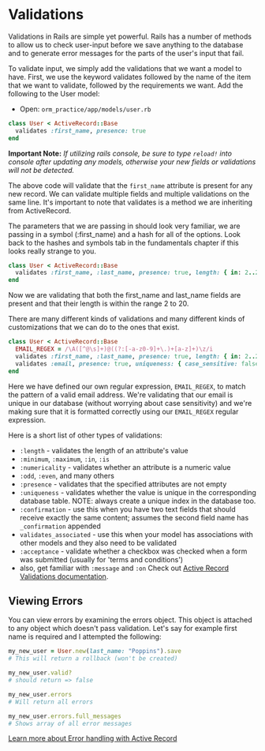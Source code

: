 # Validations
Validations in Rails are simple yet powerful. Rails has a number of methods to allow us to check user-input before we save anything to the database and to generate error messages for the parts of the user's input that fail.

To validate input, we simply add the validations that we want a model to have. First, we use the keyword validates followed by the name of the item that we want to validate, followed by the requirements we want. Add the following to the User model:

-  Open: `orm_practice/app/models/user.rb`

```Ruby
class User < ActiveRecord::Base
  validates :first_name, presence: true
end
```

**Important Note:**
*If utilizing rails console, be sure to type `reload!` into console after updating any models, otherwise your new fields or validations will not be detected.*

The above code will validate that the `first_name` attribute is present for any new record. We can validate multiple fields and multiple validations on the same line. It's important to note that validates is a method we are inheriting from ActiveRecord.

The parameters that we are passing in should look very familiar, we are passing in a symbol (:first_name) and a hash for all of the options. Look back to the hashes and symbols tab in the fundamentals chapter if this looks really strange to you.

```Ruby
class User < ActiveRecord::Base
  validates :first_name, :last_name, presence: true, length: { in: 2..20 }
end
```

Now we are validating that both the first_name and last_name fields are present and that their length is within the range 2 to 20.

There are many different kinds of validations and many different kinds of customizations that we can do to the ones that exist.

```Ruby
class User < ActiveRecord::Base
  EMAIL_REGEX = /\A([^@\s]+)@((?:[-a-z0-9]+\.)+[a-z]+)\z/i
  validates :first_name, :last_name, presence: true, length: { in: 2..20 }
  validates :email, presence: true, uniqueness: { case_sensitive: false }, format: { with: EMAIL_REGEX }
end
```

Here we have defined our own regular expression, `EMAIL_REGEX`, to match the pattern of a valid email address. We're validating that our email is unique in our database (without worrying about case sensitivity) and we're making sure that it is formatted correctly using our `EMAIL_REGEX` regular expression.

Here is a short list of other types of validations:

- `:length` - validates the length of an attribute's value
- `:minimum`, `:maximum`, `:in`, `:is`
- `:numericality` - validates whether an attribute is a numeric value
- `:odd`, `:even`, and many others
- `:presence` - validates that the specified attributes are not empty
- `:uniqueness` - validates whether the value is unique in the corresponding database table. NOTE: always create a unique index in the database too.
- `:confirmation` - use this when you have two text fields that should receive exactly the same content; assumes the second field name has `_confirmation` appended
- `validates_associated` - use this when your model has associations with other models and they also need to be validated
- `:acceptance` - validate whether a checkbox was checked when a form was submitted (usually for 'terms and conditions')
- also, get familiar with `:message` and `:on`
Check out [Active Record Validations documentation](http://guides.rubyonrails.org/active_record_validations.html).

## Viewing Errors

You can view errors by examining the errors object. This object is attached to any object which doesn't pass validation. Let's say for example first name is required and I attempted the following:

```Ruby
my_new_user = User.new(last_name: "Poppins").save
# This will return a rollback (won't be created)

my_new_user.valid?
# should return => false

my_new_user.errors
# Will return all errors

my_new_user.errors.full_messages
# Shows array of all error messages
```

[Learn more about Error handling with Active Record](http://guides.rubyonrails.org/active_record_validations.html#working-with-validation-errors)
